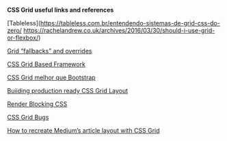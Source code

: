 __CSS Grid useful links and references__

[Tableless](https://tableless.com.br/entendendo-sistemas-de-grid-css-do-zero/
https://rachelandrew.co.uk/archives/2016/03/30/should-i-use-grid-or-flexbox/)

[Grid “fallbacks” and overrides](https://rachelandrew.co.uk/css/cheatsheets/grid-fallbacks)

[CSS Grid Based Framework](https://rachelandrew.co.uk/archives/2017/07/01/you-do-not-need-a-css-grid-based-grid-system/)

[CSS Grid melhor que Bootstrap](http://desenvolvimentoparaweb.com/css/css-grid-melhor-que-bootstrap/)

[Buiiding production ready CSS Grid Layout](https://www.smashingmagazine.com/2017/06/building-production-ready-css-grid-layout/)

[Render Blocking CSS](https://varvy.com/pagespeed/render-blocking-css.html)

[CSS Grid Bugs](https://github.com/rachelandrew/gridbugs)

[How to recreate Medium’s article layout with CSS Grid](https://medium.freecodecamp.org/how-to-recreate-mediums-article-layout-with-css-grid-b4608792bad1)